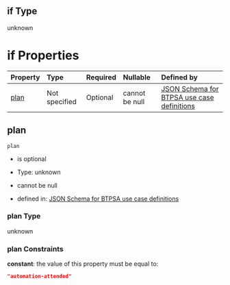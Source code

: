 ## if Type

unknown

# if Properties

| Property      | Type          | Required | Nullable       | Defined by                                                                                                                                                                                                                                  |
| :------------ | :------------ | :------- | :------------- | :------------------------------------------------------------------------------------------------------------------------------------------------------------------------------------------------------------------------------------------ |
| [plan](#plan) | Not specified | Optional | cannot be null | [JSON Schema for BTPSA use case definitions](btpsa-usecase-properties-services-items-allof-1-then-allof-90-then-allof-1-if-properties-plan.md "undefined#/properties/services/items/allOf/1/then/allOf/90/then/allOf/1/if/properties/plan") |

## plan



`plan`

*   is optional

*   Type: unknown

*   cannot be null

*   defined in: [JSON Schema for BTPSA use case definitions](btpsa-usecase-properties-services-items-allof-1-then-allof-90-then-allof-1-if-properties-plan.md "undefined#/properties/services/items/allOf/1/then/allOf/90/then/allOf/1/if/properties/plan")

### plan Type

unknown

### plan Constraints

**constant**: the value of this property must be equal to:

```json
"automation-attended"
```
